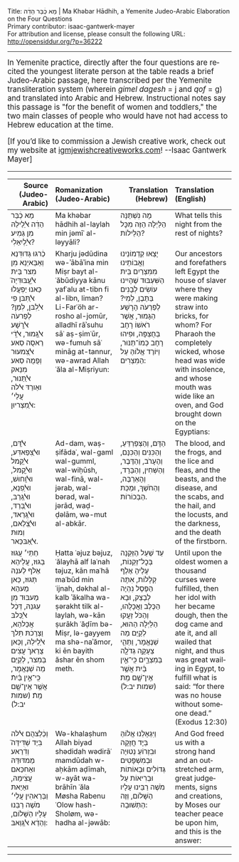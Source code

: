 <html>
<head></head>
<body>
Title: מַא כְׄבַּר הַדִׄה | Ma Khəbar Hādhih, a Yemenite Judeo-Arabic Elaboration on the Four Questions<br />
Primary contributor: isaac-gantwerk-mayer<br />
For attribution and license, please consult the following URL: <a href="http://opensiddur.org/?p=36222">http://opensiddur.org/?p=36222</a>
<p />
<hr />

<div class="english" lang="en" style="font-size: 1.2em;">
In Yemenite practice, directly after the four questions are recited the youngest literate person at the table reads a brief Judeo-Arabic passage, here transcribed per the Yemenite transliteration system (wherein <em>gimel dagesh</em> = j and <em>qof</em> = g) and translated into Arabic and Hebrew. Instructional notes say this passage is "for the benefit of women and toddlers," the two main classes of people who would have not had access to Hebrew education at the time.

[If you’d like to commission a Jewish creative work, check out my website at <a href="http://igmjewishcreativeworks.com">igmjewishcreativeworks.com</a>! --Isaac Gantwerk Mayer]
</div>

<hr />

<table style="margin-left: auto;margin-right: auto;" class="draggable">
<thead><tr><th id="x" style="text-align: right;">Source (Judeo-Arabic)</th><th style="text-align: left;">Romanization (Judeo-Arabic)</th><th style="text-align: right;">Translation (Hebrew)</th><th style="text-align: left;">Translation (English)</th></tr></thead>
<tbody>
<tr><td style="vertical-align:top;">
<div class="judeo-arabic" lang="jrb">
מַא כְׄבַּר הַדִׄה ﭏַלַילַהּ מִן גְּמִיע ﭏַלְיִאַלִי?
</span></div></td>

<td style="vertical-align:top;">
<div class="romanized-hebrew" lang="he">
Ma khəbar hādhih al-laylah min jəmīʿ al-ləyyāli?
</span></div></td>

<td style="vertical-align:top;">
<div class="commentary" lang="he">
מָה נִשְׁתַּנָּה הַלַּיְלָה הַזֶּה מִכׇּל הַלֵּילוֹת?
</span></div></td>
 
<td style="vertical-align:top;">
<div class="english" lang="en">
What tells this night from the rest of nights?
</div></td></tr>


<tr><td style="vertical-align:top;">
<div class="judeo-arabic" lang="jrb">
כַׄרגּוּ גְּדּוּדִּנַא וְאַבַּאיְנַא מִן מִצר בַּיתּ ﭏַעֲבּוּדִּיַה̈ כַּאנוּ יַפְעֲלוּ ﭏַתִּבּן פִי ﭏַלִבּן, לִמַן? לְפַרעֹה ﭏַרָשָׁע ﭏַגָּמוּר, ﭏַדִׄי רַאסֻה סַאע ﭏַצִמעוּר וְפֻמֻה סַאע מִנַאק ﭏַתַּנוּר, ואַורַדּ ﭏלה עֲלַי׳ ﭏַמִצְריוּן:
</span></div></td>

<td style="vertical-align:top;">
<div class="romanized-hebrew" lang="he">
Kharju jədūdina wə-ʾābāʾina min Miṣr bayt al-ʿăbūdiyya kānu yafʿalu at-tibn fi al-libn, liman? Li-Farʿöh ar-rosho al-jomūr, alladhī rāʾsuhu sāʿ aṣ-ṣimʿūr, wə-fumuh sāʿ mināg at-tannur, wə-awrad Allah ʿăla al-Miṣriyun:
</span></div></td>

<td style="vertical-align:top;">
<div class="commentary" lang="he">
יָצְאוּ קַדְמוֹנֵינוּ וַאֲבוֹתֵינוּ מִמִּצְרַיִם בֵּית הַשִּׁעְבּוּד שֶׁהָיִינוּ עוֹשִׂים לְבָנִים בַּתֶּבֶן, לְמִי? לְפַרְעֹה הָרָשָׁע הַגָּמוּר, אֲשֶׁר רֹאשׁוֹ רָחָב בְּחֻצְפָּה, וּפִיהוּ רָחָב כְּמוֹ־תַּנּוּר, וַיּוֹרֶד אֱלוֹהַּ עַל הַמִּצְרִים:
</span></div></td>
 
<td style="vertical-align:top;">
<div class="english" lang="en">
Our ancestors and forefathers left Egypt the house of slaver where they were making straw into bricks, for whom? For Pharaoh the completely wicked, whose head was wide with insolence, and whose mouth was wide like an oven, and God brought down on the Egyptians:
</div></td></tr>


<tr><td style="vertical-align:top;">
<div class="judeo-arabic" lang="jrb">
ﭏַדַּם, וﭏַצִפַאדִּע, ﭏַקַמל וﭏַקֻמּל, וﭏַוִחוּשׁ, וﭏַפִנַא, וﭏַגְּרַבּ, וﭏַבְּרַדּ, וﭏַגְּרַאדּ, וﭏַצְׄלַאם, וְמוּתּ ﭏַאַבּכַּאר.
</span></div></td>

<td style="vertical-align:top;">
<div class="romanized-hebrew" lang="he">
Ad-dam, waṣ-ṣifādaʿ, wal-gaml wal-gumml, wal-wiḥūsh, wal-finā, wal-jərab, wal-bərad, wal-jərād, waḍ-ḍəlām, wə-mut al-abkār.  
</span></div></td>

<td style="vertical-align:top;">
<div class="commentary" lang="he">
הַדָּם, וְהַצְּפַרְדֵּעַ, וְהַכִּנִּים וְהַכִּנָּם, וְהֶעָרֹב, וְהַדֶּבֶר, וְהַשְּׁחִין, וְהַבָּרָד, וְהָאַרְבֶּה, וְהַחֹשֶׁךְ, וּמַכַּת הַבְּכוֹרוֹת.
</span></div></td>
 
<td style="vertical-align:top;">
<div class="english" lang="en">
The blood, and the frogs, and the lice and fleas, and the beasts, and the disease, and the scabs, and the hail, and the locusts, and the darkness, and the death of the firstborn.
</div></td></tr>


<tr><td style="vertical-align:top;">
<div class="judeo-arabic" lang="jrb">
חַתַּי׳  עֲגּוּז בְּגּוּז, עֲלַיהַא אַלף לַענַהּ תְּגּוּז, כַּאן מַעהַא מַעבּוּד מִן עִגּנַהּ, דְּכַׄל ﭏַכַּלבּ אֲכַּלהַא, וַצְרַכׄתּ תִּלךּ ﭏַלַילַהּ, וְכַּאן צֻרַאךׄ עֲצִׄים בְּמִצר, לְקַיֵּם מַה שְׁנֶאֱמָר, כִּֽי־אֵ֣ין בַּ֔יִתֿ אֲשֶׁ֥ר אֵֽין־שָׁ֖ם מֵֽתֿ׃ <span class="citation">(שמות יב:ל)</span>
</span></div></td>

<td style="vertical-align:top;">
<div class="romanized-hebrew" lang="he">
Ḥatta ʿəjuz bəjuz, ʿălayhā alf laʿnah təjuz, kān maʿhā maʿbūd min ʿijnah, dəkhal al-kalb ʾăkalha wa-ṣərakht tilk al-laylah, wə-kān ṣurākh ʿăḍīm bə-Miṣr, lə-gayyem ma shə-naʾămor, ki ēn bayith ăshar ēn shom meth.
</span></div></td>

<td style="vertical-align:top;">
<div class="commentary" lang="he">
עַד שֶׁעַל הַזְּקֵנָה בְּכׇל־זְקֵנוֹת, עָלֶיהָ אֶלֶף קְלָלוֹת, אִתָּה הַפֶּסֶל נִהְיָה לְבָצֵק, וּבָא הַכֶּלֶב וַאֲכָלֻהוּ, וְהַכֹּל זַעֲקוּ הַלַּיְלָה הַהוּא, לְקַיֵּם מַה שְׁנֶאֱמָר, וַתְּהִ֛י צְעָקָ֥ה גְדֹלָ֖ה בְּמִצְרָ֑יִם כִּֽי־אֵ֣ין בַּ֔יִת אֲשֶׁ֥ר אֵֽין־שָׁ֖ם מֵֽת׃ <span class="citation">(שמות יב:ל)</span>
</span></div></td>
 
<td style="vertical-align:top;">
<div class="english" lang="en">
Until upon the oldest women a thousand curses were fulfilled, then her idol with her became dough, then the dog came and ate it, and all wailed that night, and thus was great wailing in Egypt, to fulfill what is said: “for there was no house without someone dead.” <span class="citation">(Exodus 12:30)</span>
</div></td></tr>


<tr><td style="vertical-align:top;">
<div class="judeo-arabic" lang="jrb">
וְכַׄלַצהֻם ﭏלה בִּיַד שְׁדִּידַּה̈ וְדִׄרַאע מַמדּוּדַּהּ ואַחכַּאם עֲצִׄימַהּ, ואַיַאתּ וַבְּרַאהִין עֲלַי׳ מֹשֶׁה רַבֵּנוּ עָלָיו הַשָּׁלוֹם, וְהַדַׄא ﭏַגְּוַאבּ:
</span></div></td>

<td style="vertical-align:top;">
<div class="romanized-hebrew" lang="he">
Wə-khalaṣhum Allah biyad shədidah wədirāʿ mamdūdah w-aḥkām aḍīmah, w-ayāt wa-brāhīn ʿăla Møsha Rabenu ʿOlow hash-Sholøm,  wə-hadha al-jəwāb:
</span></div></td>

<td style="vertical-align:top;">
<div class="commentary" lang="he">
וַיִּגְאָלֵנוּ אֱלוֹהַּ בְּיָד חֲזָקָה וּבִזְרוֹעַ נְטוּיָה וּבְמִשְׁפָּטִים גְּדוֹלִים וּבְאוֹתוֹת וּבְרִיאוֹת עַל מֹשֶׁה רַבֵּינוּ עָלָיו הַשָּׁלוֹם, וְזֶה הַתְּשׁוּבָה:
</span></div></td>
 
<td style="vertical-align:top;">
<div class="english" lang="en">
And God  freed us with a strong hand and an outstretched arm, great judgements, signs and creations, by Moses our teacher peace be upon him, and this is the answer:
</div></td></tr>
</tbody></table>

<hr />

&nbsp;
</body>
</html>